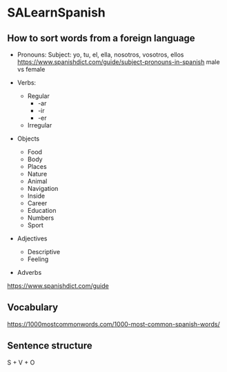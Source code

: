 # SALearnSpanish

## How to sort words from a foreign language

* Pronouns:
  Subject: yo, tu, el, ella, nosotros, vosotros, ellos https://www.spanishdict.com/guide/subject-pronouns-in-spanish
  male vs female
* Verbs:
  * Regular
    * -ar
    * -ir
    * -er
  * Irregular
* Objects
  * Food
  * Body
  * Places
  * Nature
  * Animal
  * Navigation
  * Inside
  * Career
  * Education
  * Numbers
  * Sport

* Adjectives
  * Descriptive
  * Feeling
* Adverbs


https://www.spanishdict.com/guide

## Vocabulary

https://1000mostcommonwords.com/1000-most-common-spanish-words/

## Sentence structure

S + V + O
